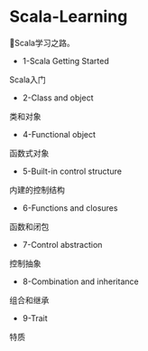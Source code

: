 # Scala-Learning
🐙Scala学习之路。

+ 1-Scala Getting Started

Scala入门

+ 2-Class and object

类和对象

+ 4-Functional object

函数式对象

+ 5-Built-in control structure

内建的控制结构

+ 6-Functions and closures

函数和闭包

+ 7-Control abstraction

控制抽象

+ 8-Combination and inheritance

组合和继承

+ 9-Trait

特质


